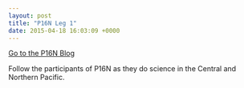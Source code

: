 ```yaml
---
layout: post
title: "P16N Leg 1"
date: 2015-04-18 16:03:09 +0000
---
```

[Go to the P16N Blog](http://goship2015leg1p16n.blogspot.com)

Follow the participants of P16N as they do science in the Central and Northern
Pacific.

